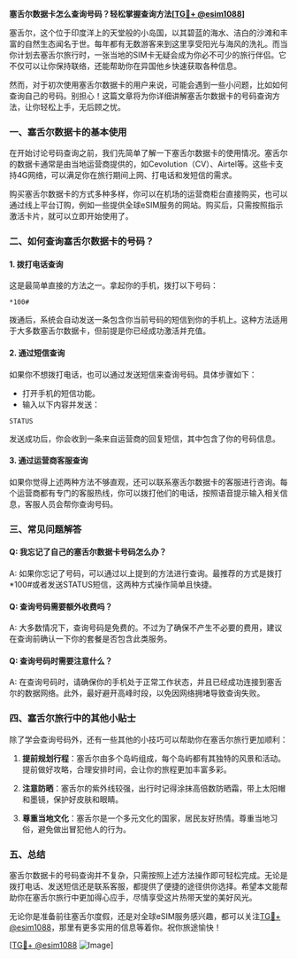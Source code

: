 **塞舌尔数据卡怎么查询号码？轻松掌握查询方法[[TG💪+ @esim1088](https://t.me/s/esim1088)]**

塞舌尔，这个位于印度洋上的天堂般的小岛国，以其碧蓝的海水、洁白的沙滩和丰富的自然生态闻名于世。每年都有无数游客来到这里享受阳光与海风的洗礼。而当你计划去塞舌尔旅行时，一张当地的SIM卡无疑会成为你必不可少的旅行伴侣。它不仅可以让你保持联络，还能帮助你在异国他乡快速获取各种信息。

然而，对于初次使用塞舌尔数据卡的用户来说，可能会遇到一些小问题，比如如何查询自己的号码。别担心！这篇文章将为你详细讲解塞舌尔数据卡的号码查询方法，让你轻松上手，无后顾之忧。

### 一、塞舌尔数据卡的基本使用

在开始讨论号码查询之前，我们先简单了解一下塞舌尔数据卡的使用情况。塞舌尔的数据卡通常是由当地运营商提供的，如Cevolution（CV）、Airtel等。这些卡支持4G网络，可以满足你在旅行期间上网、打电话和发短信的需求。

购买塞舌尔数据卡的方式多种多样，你可以在机场的运营商柜台直接购买，也可以通过线上平台订购，例如一些提供全球eSIM服务的网站。购买后，只需按照指示激活卡片，就可以立即开始使用了。

### 二、如何查询塞舌尔数据卡的号码？

#### 1. **拨打电话查询**
这是最简单直接的方法之一。拿起你的手机，拨打以下号码：
```
*100#
```
拨通后，系统会自动发送一条包含你当前号码的短信到你的手机上。这种方法适用于大多数塞舌尔数据卡，但前提是你已经成功激活并充值。

#### 2. **通过短信查询**
如果你不想拨打电话，也可以通过发送短信来查询号码。具体步骤如下：
- 打开手机的短信功能。
- 输入以下内容并发送：
```
STATUS
```
发送成功后，你会收到一条来自运营商的回复短信，其中包含了你的号码信息。

#### 3. **通过运营商客服查询**
如果你觉得上述两种方法不够直观，还可以联系塞舌尔数据卡的客服进行咨询。每个运营商都有专门的客服热线，你可以拨打他们的电话，按照语音提示输入相关信息，客服人员会帮你查询号码。

### 三、常见问题解答

#### Q: 我忘记了自己的塞舌尔数据卡号码怎么办？
A: 如果你忘记了号码，可以通过以上提到的方法进行查询。最推荐的方式是拨打*100#或者发送STATUS短信，这两种方式操作简单且快捷。

#### Q: 查询号码需要额外收费吗？
A: 大多数情况下，查询号码是免费的。不过为了确保不产生不必要的费用，建议在查询前确认一下你的套餐是否包含此类服务。

#### Q: 查询号码时需要注意什么？
A: 在查询号码时，请确保你的手机处于正常工作状态，并且已经成功连接到塞舌尔的数据网络。此外，最好避开高峰时段，以免因网络拥堵导致查询失败。

### 四、塞舌尔旅行中的其他小贴士

除了学会查询号码外，还有一些其他的小技巧可以帮助你在塞舌尔旅行更加顺利：

1. **提前规划行程**：塞舌尔由多个岛屿组成，每个岛屿都有其独特的风景和活动。提前做好攻略，合理安排时间，会让你的旅程更加丰富多彩。
   
2. **注意防晒**：塞舌尔的紫外线较强，出行时记得涂抹高倍数防晒霜，带上太阳帽和墨镜，保护好皮肤和眼睛。

3. **尊重当地文化**：塞舌尔是一个多元文化的国家，居民友好热情。尊重当地习俗，避免做出冒犯他人的行为。

### 五、总结

塞舌尔数据卡的号码查询并不复杂，只需按照上述方法操作即可轻松完成。无论是拨打电话、发送短信还是联系客服，都提供了便捷的途径供你选择。希望本文能帮助你在塞舌尔旅行中更加得心应手，尽情享受这片热带天堂的美好风光。

无论你是准备前往塞舌尔度假，还是对全球eSIM服务感兴趣，都可以关注[TG💪+ @esim1088](https://t.me/s/esim1088)，那里有更多实用的信息等着你。祝你旅途愉快！

[[TG💪+ @esim1088](https://t.me/s/esim1088) ![Image](https://i.postimg.cc/4NQfJmqS/Snipaste-2025-05-13-00-14-12.png)]